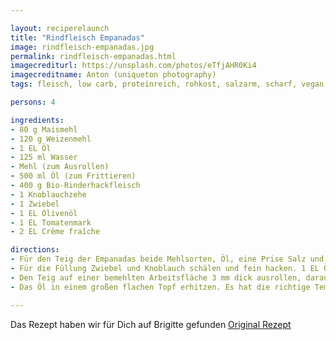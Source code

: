 ```yaml
---

layout: reciperelaunch
title: "Rindfleisch Empanadas"
image: rindfleisch-empanadas.jpg
permalink: rindfleisch-empanadas.html
imagecrediturl: https://unsplash.com/photos/eTfjAHR0Ki4
imagecreditname: Anton (uniqueton photography)
tags: fleisch, low carb, proteinreich, rohkost, salzarm, scharf, vegan, vegi, zuckerarm

persons: 4

ingredients:
- 80 g Maismehl
- 120 g Weizenmehl
- 1 EL Öl
- 125 ml Wasser
- Mehl (zum Ausrollen)
- 500 ml Öl (zum Frittieren)
- 400 g Bio-Rinderhackfleisch
- 1 Knoblauchzehe
- 1 Zwiebel
- 1 EL Olivenöl
- 1 EL Tomatenmark
- 2 EL Crème fraîche

directions:
- Für den Teig der Empanadas beide Mehlsorten, Öl, eine Prise Salz und Wasser zu einem glatten Teig verkneten. Gut abgedeckt für etwa 1 Stunde kalt stellen.
- Für die Füllung Zwiebel und Knoblauch schälen und fein hacken. 1 EL Öl in einer Pfanne erhitzen, Zwiebel- und Knoblauchwürfel darin kurz anbraten. Tomatenmark unterrühren und etwa 1 Minute braten. Hackfleisch dazugeben und etwa 10 Minuten krümelig anbraten. Dabei mit Salz und Pfeffer würzen. Anschließend die Crème fraîche unterrühren.
- Den Teig auf einer bemehlten Arbeitsfläche 3 mm dick ausrollen, daraus etwa 20 Taler (Ø 7 cm) ausstechen. Auf jeden gut 1 TL Füllung geben. Teigränder mit etwas Wasser bestreichen. Teig zur Hälfte über die Füllung klappen und die Ränder gut zusammendrücken.
- Das Öl in einem großen flachen Topf erhitzen. Es hat die richtige Temperatur, wenn von einem ins heiße Öl getauchten Holzlöffelstiel kleine Bläschen aufsteigen. Empanadas portionsweise im heißen Öl etwa 5-10 Minuten goldgelb frittieren. Mit einer Schaumkelle aus dem Öl heben und auf Küchenkrepp abtropfen lassen. Heiße Empanadas am besten sofort servieren.

---
```


Das Rezept haben wir für Dich auf Brigitte gefunden [Original Rezept](
https://www.brigitte.de/rezepte/empanadas-mit-hackfleisch-11664514.html)
